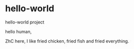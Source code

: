 # hello-world
hello-world project

hello human,

ZhC here, I like fried chicken, fried fish and fried everything.

